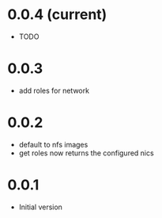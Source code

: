 # 0.0.4 (current)

* TODO

# 0.0.3

* add roles for network

# 0.0.2 

* default to nfs images
* get roles now returns the configured nics

# 0.0.1

* Initial version
